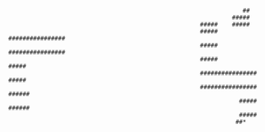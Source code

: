                                          


                                                                                
                                                                      ##                                      
                                                                   #####                                      
                                                          #####    #####                                      
                                                          #####    ################                           
                                                          #####    ################                           
                                                          #####               #####                           
                                                          ################    #####                           
                                                          ################   ######                           
                                                                     #####   ######                           
                                                                     #####                                    
                                                                    ##*                                       
                                                                                                              
                                                                                
